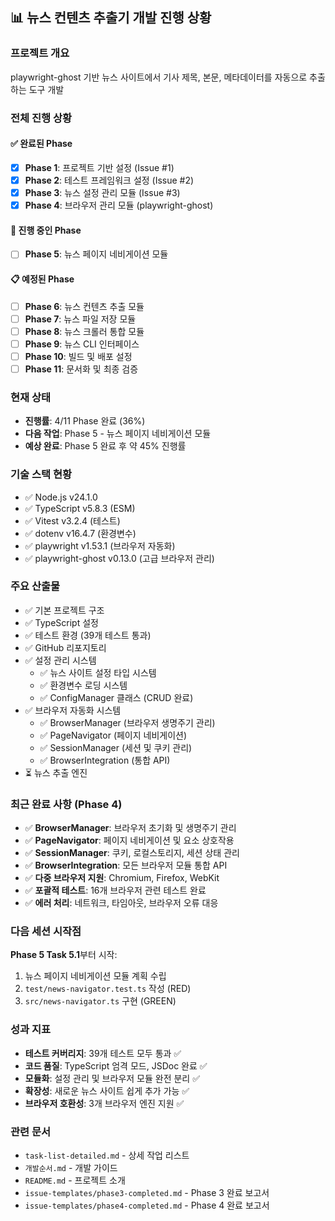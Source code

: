 ## 📊 뉴스 컨텐츠 추출기 개발 진행 상황

### 프로젝트 개요
playwright-ghost 기반 뉴스 사이트에서 기사 제목, 본문, 메타데이터를 자동으로 추출하는 도구 개발

### 전체 진행 상황

#### ✅ 완료된 Phase
- [x] **Phase 1**: 프로젝트 기반 설정 (Issue #1)
- [x] **Phase 2**: 테스트 프레임워크 설정 (Issue #2)
- [x] **Phase 3**: 뉴스 설정 관리 모듈 (Issue #3)
- [x] **Phase 4**: 브라우저 관리 모듈 (playwright-ghost)

#### 🚧 진행 중인 Phase
- [ ] **Phase 5**: 뉴스 페이지 네비게이션 모듈

#### 📋 예정된 Phase
- [ ] **Phase 6**: 뉴스 컨텐츠 추출 모듈
- [ ] **Phase 7**: 뉴스 파일 저장 모듈
- [ ] **Phase 8**: 뉴스 크롤러 통합 모듈
- [ ] **Phase 9**: 뉴스 CLI 인터페이스
- [ ] **Phase 10**: 빌드 및 배포 설정
- [ ] **Phase 11**: 문서화 및 최종 검증

### 현재 상태
- **진행률**: 4/11 Phase 완료 (36%)
- **다음 작업**: Phase 5 - 뉴스 페이지 네비게이션 모듈
- **예상 완료**: Phase 5 완료 후 약 45% 진행률

### 기술 스택 현황
- ✅ Node.js v24.1.0
- ✅ TypeScript v5.8.3 (ESM)
- ✅ Vitest v3.2.4 (테스트)
- ✅ dotenv v16.4.7 (환경변수)
- ✅ playwright v1.53.1 (브라우저 자동화)
- ✅ playwright-ghost v0.13.0 (고급 브라우저 관리)

### 주요 산출물
- ✅ 기본 프로젝트 구조
- ✅ TypeScript 설정
- ✅ 테스트 환경 (39개 테스트 통과)
- ✅ GitHub 리포지토리
- ✅ 설정 관리 시스템
  - ✅ 뉴스 사이트 설정 타입 시스템
  - ✅ 환경변수 로딩 시스템
  - ✅ ConfigManager 클래스 (CRUD 완료)
- ✅ 브라우저 자동화 시스템
  - ✅ BrowserManager (브라우저 생명주기 관리)
  - ✅ PageNavigator (페이지 네비게이션)
  - ✅ SessionManager (세션 및 쿠키 관리)
  - ✅ BrowserIntegration (통합 API)
- ⏳ 뉴스 추출 엔진

### 최근 완료 사항 (Phase 4)
- ✅ **BrowserManager**: 브라우저 초기화 및 생명주기 관리
- ✅ **PageNavigator**: 페이지 네비게이션 및 요소 상호작용
- ✅ **SessionManager**: 쿠키, 로컬스토리지, 세션 상태 관리
- ✅ **BrowserIntegration**: 모든 브라우저 모듈 통합 API
- ✅ **다중 브라우저 지원**: Chromium, Firefox, WebKit
- ✅ **포괄적 테스트**: 16개 브라우저 관련 테스트 완료
- ✅ **에러 처리**: 네트워크, 타임아웃, 브라우저 오류 대응

### 다음 세션 시작점
**Phase 5 Task 5.1**부터 시작:
1. 뉴스 페이지 네비게이션 모듈 계획 수립
2. `test/news-navigator.test.ts` 작성 (RED)
3. `src/news-navigator.ts` 구현 (GREEN)

### 성과 지표
- **테스트 커버리지**: 39개 테스트 모두 통과 ✅
- **코드 품질**: TypeScript 엄격 모드, JSDoc 완료 ✅
- **모듈화**: 설정 관리 및 브라우저 모듈 완전 분리 ✅
- **확장성**: 새로운 뉴스 사이트 쉽게 추가 가능 ✅
- **브라우저 호환성**: 3개 브라우저 엔진 지원 ✅

### 관련 문서
- `task-list-detailed.md` - 상세 작업 리스트
- `개발순서.md` - 개발 가이드
- `README.md` - 프로젝트 소개
- `issue-templates/phase3-completed.md` - Phase 3 완료 보고서
- `issue-templates/phase4-completed.md` - Phase 4 완료 보고서 